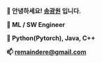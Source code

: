 **👋 안녕하세요! [송광원](https://drive.google.com/file/d/15VLt7JWufw-QXv2h7EFmm_jiN0zdrkRv/view?usp=sharing) 입니다.**   
  
**🌱 ML / SW Engineer**   
  
**👀 Python(Pytorch), Java, C++**   
  
**📫 remaindere@gmail.com**   
  
<!---
remaindere/remaindere is a ✨ special ✨ repository because its `README.md` (this file) appears on your GitHub profile.
You can click the Preview link to take a look at your changes.
--->

